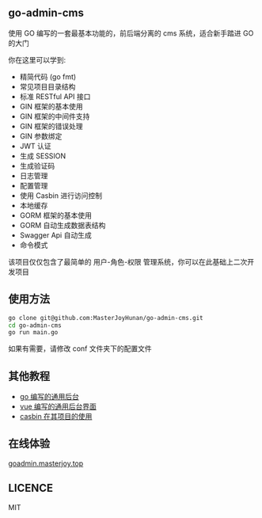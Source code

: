 ## go-admin-cms
使用 GO 编写的一套最基本功能的，前后端分离的 cms 系统，适合新手踏进 GO 的大门

你在这里可以学到:
* 精简代码 (go fmt)
* 常见项目目录结构
* 标准 RESTful API 接口
* GIN 框架的基本使用
* GIN 框架的中间件支持
* GIN 框架的错误处理
* GIN 参数绑定
* JWT 认证
* 生成 SESSION
* 生成验证码
* 日志管理
* 配置管理
* 使用 Casbin 进行访问控制
* 本地缓存
* GORM 框架的基本使用
* GORM 自动生成数据表结构
* Swagger Api 自动生成
* 命令模式

该项目仅仅包含了最简单的 用户-角色-权限 管理系统，你可以在此基础上二次开发项目
## 使用方法
```bash
go clone git@github.com:MasterJoyHunan/go-admin-cms.git
cd go-admin-cms
go run main.go
```
如果有需要，请修改 conf 文件夹下的配置文件
## 其他教程
* [go 编写的通用后台](https://github.com/MasterJoyHunan/go-admin-cms)
* [vue 编写的通用后台界面](https://github.com/MasterJoyHunan/go-admin-vue)
* [casbin 在其项目的使用](https://github.com/MasterJoyHunan/casbin-demo)

## 在线体验 
[goadmin.masterjoy.top](http://goadmin.masterjoy.top)

## LICENCE
MIT

